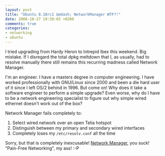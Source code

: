 ```yaml
---
layout: post
title: "Ubuntu 8.10rc1 &mdash; NetworkManager WTF?!"
date: 2008-10-27 19:50:03 +0200
comments: true
categories: 
- networking
- ubuntu
---
```


I tried upgrading from Hardy Heron to Intrepid Ibex this weekend.  Big
mistake.  If I disregard the total dpkg meltdown that I, as usually, had
to resolve manually there still remains this recurring madness called
Network Manager.

I'm an engineer.  I have a masters degree in computer engineering.  I
have worked professionally with GNU/Linux since 2000 and been a die hard
user of it since I left OS/2 behind in 1996.  But come on!  Why does it
take a software engineer to perform a simple upgrade?  Even worse, why
do I have to be a network engineering specialist to figure out why
simple wired ethernet doesn't work out of the box?

Network Manager fails completely to:

1. Select wired network over an open Telia hotspot
2. Distinguish between my primary and secondary wired interfaces
3. Completely loses my `/etc/resolv.conf` all the time 

Sorry, but that is completely inexcusable!  [Network Manager][1], you
suck!  "Pain-Free Networking", my ass! :-P

[1]: http://www.gnome.org/projects/NetworkManager/
